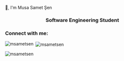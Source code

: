 
 👋, I'm Musa Samet Şen</h1>
<h3 align="center">Software Engineering Student</h3>

<h3 align="left">Connect with me:</h3>
<p align="left">


<p><img align="left" src="https://github-readme-stats.vercel.app/api/top-langs?username=msametsen&show_icons=true&locale=en&layout=compact" alt="msametsen" /></p>

<p>&nbsp;<img align="center" src="https://github-readme-stats.vercel.app/api?username=msametsen&show_icons=true&locale=en" alt="msametsen" /></p>

<p><img align="center" src="https://github-readme-streak-stats.herokuapp.com/?user=msametsen&" alt="msametsen" /></p>

